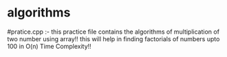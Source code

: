 # algorithms

#pratice.cpp :- this practice file contains the algorithms of multiplication of two number using array!! this will help in finding factorials of numbers upto 100 in O(n) Time Complexity!!
